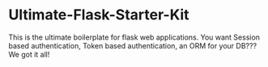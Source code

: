 # Ultimate-Flask-Starter-Kit
This is the ultimate boilerplate for flask web applications. You want Session based authentication, Token based authentication, an ORM for your DB??? We got it all!  

